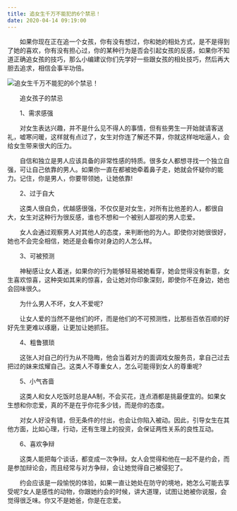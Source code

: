 ```yaml
---
title: 追女生千万不能犯的6个禁忌！
date: 2020-04-14 09:19:00
---
```




　　如果你现在正在追一个女孩，你有没有想过，你和她的相处方式，是不是得到了她的喜欢，你有没有担心过，你的某种行为是否会引起女孩的反感，如果你不知道正确追女孩的技巧，那么小编建议你们先学好一些跟女孩的相处技巧，然后再大胆去追求，相信会事半功倍。

![追女生千万不能犯的6个禁忌！](/img/d9f390ce7bcf75f667b0af7f78d4b359.jpg)

　　追女孩子的禁忌

　　1、需求感强

　　对女生表达兴趣，并不是什么见不得人的事情，但有些男生一开始就请客送礼，嘘寒问暖，这样就有点过了，女生对你连了解还不算，你就这样咄咄逼人，会给女生带来很大的压力。

　　自信和独立是男人应该具备的非常性感的特质。很多女人都想寻找一个独立自强，可让自己依靠的男人。如果你一直在都被她牵着鼻子走，她就会怀疑你的能力。记住，你是男人，你要带领她，让她依靠!

　　2、过于自大

　　这类人很自负，优越感很强，不仅仅是对女生，对所有比他差的人，都很自大，女生对这种行为很反感，谁也不想和一个被别人鄙视的男人恋爱。

　　女人会通过观察男人对其他人的态度，来判断他的为人。即使你对她很很好，她也不会完全相信，她还是会看你对身边的人怎么样。

　　3、可被预测

　　神秘感让女人着迷，如果你的行为能够轻易被她看穿，她会觉得没有新意，女生喜欢惊喜，这种突如其来的惊喜，会让她对你印象深刻，即使你不在身边，她也会回味很久。

　　为什么男人不坏，女人不爱呢?

　　让女人爱的当然不是他们的坏，而是他们的不可预测性，比那些百依百顺的好好先生更难以琢磨，让更加让她抓狂。

　　4、粗鲁猥琐

　　这张人对自己的行为从不隐晦，他会当着对方的面调戏女服务员，拿自己过去把过的妹来炫耀自己。这类人不尊重女人，怎么可能得到女人的尊重呢?

　　5、小气吝啬

　　这类人和女人吃饭时总是AA制，不会买花，连点酒都是挑最便宜的。如果女生想和你恋爱，真的不是在乎你花多少钱，而是你的态度。

　　对女人好没有错，但无条件的付出，也会让你陷入被动。因此，引导女生在其他方面，比如心理，行动，还有生理上的投资，会保证两性关系的良性互动。

　　6、喜欢争辩

　　这类人能把每个谈话，都变成一次争辩。女人会觉得和他在一起不是约会，而是参加辩论会，而且经常与对方争辩，会让她觉得自己被侵犯了。

　　约会应该是一段愉悦的体验，如果一直让她处在防守的境地，她怎么可能去享受呢?女人是感性的动物，你跟她约会的时候，讲大道理，试图让她被你说服，会觉得很乏味。你又不是她爸，你是在恋爱。
